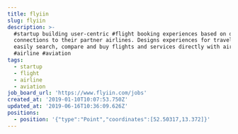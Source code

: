 ```yaml
---
title: flyiin
slug: flyiin
description: >-
  #startup building user-centric #flight booking experiences based on direct
  connections to their partner airlines. Designs experiences for travelers to
  easily search, compare and buy flights and services directly with airlines.
  #airline #aviation
tags:
  - startup
  - flight
  - airline
  - aviation
job_board_url: 'https://www.flyiin.com/jobs'
created_at: '2019-01-10T10:07:53.750Z'
updated_at: '2019-06-16T10:36:09.626Z'
positions:
  - position: '{"type":"Point","coordinates":[52.50317,13.372]}'
---
```


